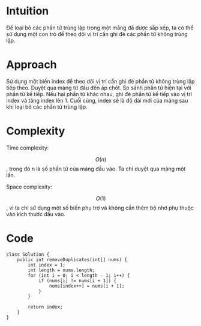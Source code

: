 # Intuition
<!-- Describe your first thoughts on how to solve this problem. -->
Để loại bỏ các phần tử trùng lặp trong một mảng đã được sắp xếp, ta có thể sử dụng một con trỏ để theo dõi vị trí cần ghi đè các phần tử không trùng lặp.
# Approach
<!-- Describe your approach to solving the problem. -->

Sử dụng một biến index để theo dõi vị trí cần ghi đè phần tử không trùng lặp tiếp theo.
Duyệt qua mảng từ đầu đến áp chót.
So sánh phần tử hiện tại với phần tử kế tiếp.
Nếu hai phần tử khác nhau, ghi đè phần tử kế tiếp vào vị trí index và tăng index lên 1.
Cuối cùng, index sẽ là độ dài mới của mảng sau khi loại bỏ các phần tử trùng lặp.

# Complexity

Time complexity:

<!-- Add your time complexity here, e.g. $$O(n)$$ -->
$$O(n)$$, trong đó n là số phần tử của mảng đầu vào. Ta chỉ duyệt qua mảng một lần.

Space complexity:

<!-- Add your space complexity here, e.g. $$O(n)$$ -->
$$O(1)$$, vì ta chỉ sử dụng một số biến phụ trợ và không cần thêm bộ nhớ phụ thuộc vào kích thước đầu vào.

# Code
```
class Solution {
    public int removeDuplicates(int[] nums) {
        int index = 1;
        int length = nums.length;
        for (int i = 0; i < length - 1; i++) {
            if (nums[i] != nums[i + 1]) {
                nums[index++] = nums[i + 1];
            }
        }

        return index;
    }
}
```